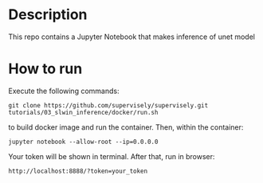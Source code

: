 # Description
This repo contains a Jupyter Notebook that makes inference of unet model

# How to run
Execute the following commands:
``` 
git clone https://github.com/supervisely/supervisely.git
tutorials/03_slwin_inference/docker/run.sh
```
to build docker image and run the container. Then, within the container:
``` 
jupyter notebook --allow-root --ip=0.0.0.0
```
Your token will be shown in terminal.
After that, run in browser: 
```
http://localhost:8888/?token=your_token
```
